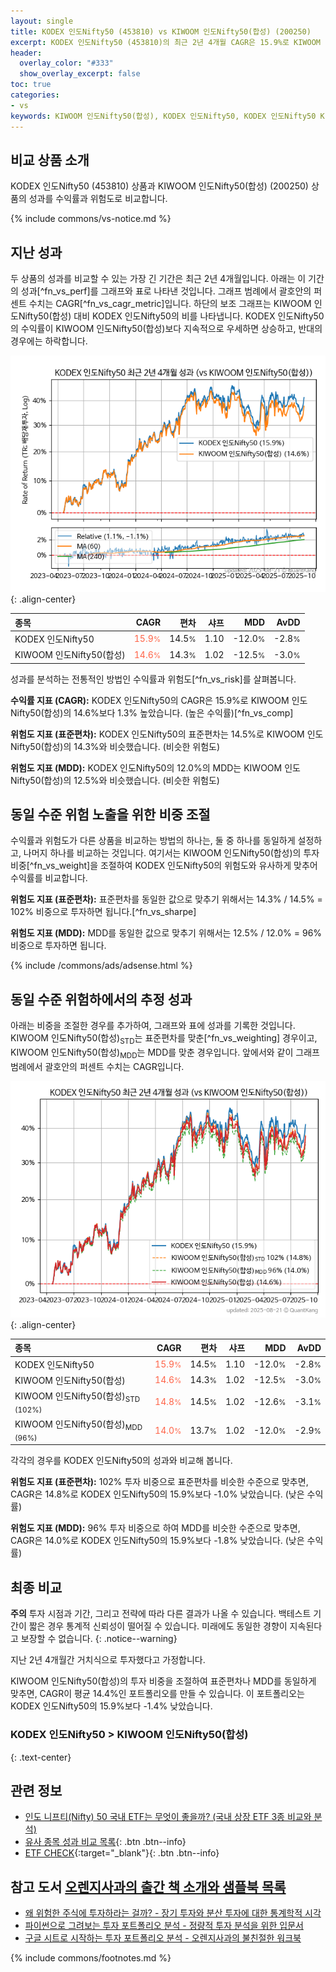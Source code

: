 ```yaml
---
layout: single
title: KODEX 인도Nifty50 (453810) vs KIWOOM 인도Nifty50(합성) (200250)
excerpt: KODEX 인도Nifty50 (453810)의 최근 2년 4개월 CAGR은 15.9%로 KIWOOM 인도Nifty50(합성) (200250)의 14.6%보다 1.3% 높았습니다.
header:
  overlay_color: "#333"
  show_overlay_excerpt: false
toc: true
categories:
- vs
keywords: KIWOOM 인도Nifty50(합성), KODEX 인도Nifty50, KODEX 인도Nifty50 KIWOOM 인도Nifty50(합성) 비교, 453810, 200250, 453810 453810 비교
---
```


## 비교 상품 소개


KODEX 인도Nifty50 (453810) 상품과 KIWOOM 인도Nifty50(합성) (200250) 상품의 성과를 수익률과 위험도로 비교합니다.





{% include commons/vs-notice.md %}

## 지난 성과

두 상품의 성과를 비교할 수 있는 가장 긴 기간은 최근 2년 4개월입니다. 아래는 이 기간의 성과[^fn_vs_perf]를 그래프와 표로 나타낸 것입니다.
그래프 범례에서 괄호안의 퍼센트 수치는 CAGR[^fn_vs_cagr_metric]입니다.
하단의 보조 그래프는 KIWOOM 인도Nifty50(합성) 대비 KODEX 인도Nifty50의 비를 나타냅니다.
KODEX 인도Nifty50의 수익률이 KIWOOM 인도Nifty50(합성)보다 지속적으로 우세하면 상승하고, 반대의 경우에는 하락합니다.

![KODEX 인도Nifty50](/vs/images/453810-vs-200250_dual.png){: .align-center}

| **종목** | **CAGR** | **편차** | **샤프** | **MDD** | **AvDD** |
| :------------ | ------: | -----------: | -------: | ------: | -------: |
| KODEX 인도Nifty50 | <span style="color: tomato">15.9<small>%</small></span> | 14.5<small>%</small> | 1.10 | -12.0<small>%</small> | -2.8<small>%</small> |
| KIWOOM 인도Nifty50(합성) | <span style="color: tomato">14.6<small>%</small></span> | 14.3<small>%</small> | 1.02 | -12.5<small>%</small> | -3.0<small>%</small> |

<!-- more -->


성과를 분석하는 전통적인 방법인 수익률과 위험도[^fn_vs_risk]를 살펴봅니다.

**수익률 지표 (CAGR):** KODEX 인도Nifty50의 CAGR은 15.9%로 KIWOOM 인도Nifty50(합성)의 14.6%보다 1.3% 높았습니다. (높은 수익률)[^fn_vs_comp]

**위험도 지표 (표준편차):** KODEX 인도Nifty50의 표준편차는 14.5%로 KIWOOM 인도Nifty50(합성)의 14.3%와 비슷했습니다. (비슷한 위험도)

**위험도 지표 (MDD):** KODEX 인도Nifty50의 12.0%의 MDD는 KIWOOM 인도Nifty50(합성)의 12.5%와 비슷했습니다. (비슷한 위험도)



## 동일 수준 위험 노출을 위한 비중 조절

수익률과 위험도가 다른 상품을 비교하는 방법의 하나는, 둘 중 하나를 동일하게 설정하고, 나머지 하나를 비교하는 것입니다.
여기서는 KIWOOM 인도Nifty50(합성)의 투자 비중[^fn_vs_weight]을 조절하여 KODEX 인도Nifty50의 위험도와 유사하게 맞추어 수익률를 비교합니다.

**위험도 지표 (표준편차):** 표준편차를 동일한 값으로 맞추기 위해서는 14.3% / 14.5% = 102% 비중으로 투자하면 됩니다.[^fn_vs_sharpe]

**위험도 지표 (MDD):** MDD를 동일한 값으로 맞추기 위해서는 12.5% / 12.0% = 96% 비중으로 투자하면 됩니다.


{% include /commons/ads/adsense.html %}



## 동일 수준 위험하에서의 추정 성과

아래는 비중을 조절한 경우를 추가하여, 그래프와 표에 성과를 기록한 것입니다.
KIWOOM 인도Nifty50(합성)<sub>STD</sub>는 표준편차를 맞춘[^fn_vs_weighting] 경우이고, KIWOOM 인도Nifty50(합성)<sub>MDD</sub>는 MDD를 맞춘 경우입니다.
앞에서와 같이 그래프 범례에서 괄호안의 퍼센트 수치는 CAGR입니다.


![KODEX 인도Nifty50](/vs/images/453810-vs-200250.png){: .align-center}



| **종목** | **CAGR** | **편차** | **샤프** | **MDD** | **AvDD** |
| :------------ | ------: | -----------: | -------: | ------: | -------: |
| KODEX 인도Nifty50 | <span style="color: tomato">15.9<small>%</small></span> | 14.5<small>%</small> | 1.10 | -12.0<small>%</small> | -2.8<small>%</small> |
| KIWOOM 인도Nifty50(합성) | <span style="color: tomato">14.6<small>%</small></span> | 14.3<small>%</small> | 1.02 | -12.5<small>%</small> | -3.0<small>%</small> |
| KIWOOM 인도Nifty50(합성)<sub>STD</sub> <small>(102%)</small> | <span style="color: tomato">14.8<small>%</small></span> | 14.5<small>%</small> | 1.02 | -12.6<small>%</small> | -3.1<small>%</small> |
| KIWOOM 인도Nifty50(합성)<sub>MDD</sub> <small>(96%)</small> | <span style="color: tomato">14.0<small>%</small></span> | 13.7<small>%</small> | 1.02 | -12.0<small>%</small> | -2.9<small>%</small> |



각각의 경우를 KODEX 인도Nifty50의 성과와 비교해 봅니다.

**위험도 지표 (표준편차):** 102% 투자 비중으로 표준편차를 비슷한 수준으로 맞추면, CAGR은 14.8%로 KODEX 인도Nifty50의 15.9%보다 -1.0% 낮았습니다. (낮은 수익률)

**위험도 지표 (MDD):** 96% 투자 비중으로 하여 MDD를 비슷한 수준으로 맞추면, CAGR은 14.0%로 KODEX 인도Nifty50의 15.9%보다 -1.8% 낮았습니다. (낮은 수익률)




## 최종 비교

**주의** 투자 시점과 기간, 그리고 전략에 따라 다른 결과가 나올 수 있습니다. 백테스트 기간이 짧은 경우 통계적 신뢰성이 떨어질 수 있습니다. 미래에도 동일한 경향이 지속된다고 보장할 수 없습니다.
{: .notice--warning}

지난 2년 4개월간 거치식으로 투자했다고 가정합니다.

KIWOOM 인도Nifty50(합성)의 투자 비중을 조절하여 표준편차나 MDD를 동일하게 맞추면, CAGR이 평균 14.4%인 포트폴리오를 만들 수 있습니다.
이 포트폴리오는 KODEX 인도Nifty50의 15.9%보다 -1.4% 낮았습니다.

### KODEX 인도Nifty50 &gt; KIWOOM 인도Nifty50(합성)
{: .text-center}


## 관련 정보

- [인도 니프티(Nifty) 50 국내 ETF는 무엇이 좋을까? (국내 상장 ETF 3종 비교와 분석)](https://kongdori.tistory.com/312)
- [유사 종목 성과 비교 목록](/vs/){: .btn .btn--info}
- [ETF CHECK](https://www.etfcheck.co.kr/mobile/etpitem/200250/compare?compCode%5B%5D=453810){:target="_blank"}{: .btn .btn--info}


## 참고 도서 [오렌지사과의 출간 책 소개와 샘플북 목록](https://kongdori.tistory.com/691)

- [왜 위험한 주식에 투자하라는 걸까? - 장기 투자와 분산 투자에 대한 통계학적 시각](https://kongdori.tistory.com/421)
- [파이썬으로 그려보는 투자 포트폴리오 분석  - 정량적 투자 분석을 위한 입문서](https://kongdori.tistory.com/643)
- [구글 시트로 시작하는 투자 포트폴리오 분석 - 오렌지사과의 불친절한 워크북](https://kongdori.tistory.com/449)

{% include commons/footnotes.md %}